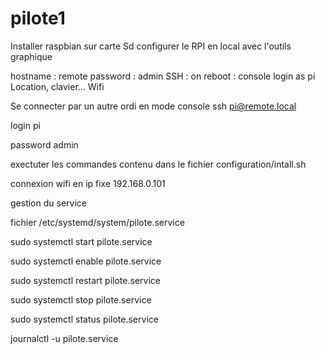 # pilote1

Installer raspbian sur carte Sd
configurer le RPI en local avec l'outils graphique


hostname :  remote
password :  admin
SSH : on
reboot : console login as pi
Location, clavier...
Wifi

Se connecter par un autre ordi en mode console
ssh pi@remote.local

login pi

password admin

exectuter les commandes contenu dans le fichier configuration/intall.sh


connexion wifi en ip fixe 192.168.0.101

gestion du service

fichier /etc/systemd/system/pilote.service

sudo systemctl start pilote.service

sudo systemctl enable pilote.service

sudo systemctl restart pilote.service

sudo systemctl stop pilote.service

sudo systemctl status pilote.service

journalctl -u pilote.service
